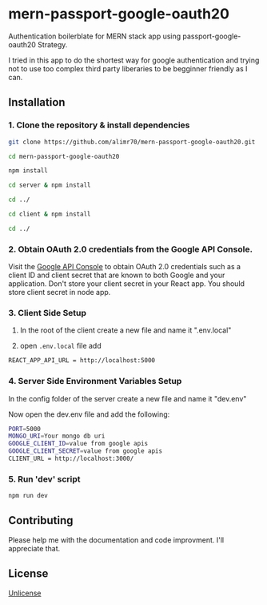 # mern-passport-google-oauth20

Authentication boilerblate for MERN stack app using passport-google-oauth20 Strategy.

I tried in this app to do the shortest way for google authentication and trying not to use too complex third party liberaries to be begginner friendly as I can.

## Installation

### 1. Clone the repository & install dependencies

```bash
git clone https://github.com/alimr70/mern-passport-google-oauth20.git

cd mern-passport-google-oauth20

npm install

cd server & npm install

cd ../

cd client & npm install

cd ../
```

### 2. Obtain OAuth 2.0 credentials from the Google API Console.

Visit the [Google API Console](https://console.developers.google.com/) to obtain OAuth 2.0 credentials such as a client ID and client secret that are known to both Google and your application.
Don't store your client secret in your React app. You should store client secret in node app.

### 3. Client Side Setup

1. In the root of the client create a new file and name it ".env.local"

2. open `.env.local` file add

```bash
REACT_APP_API_URL = http://localhost:5000
```

### 4. Server Side Environment Variables Setup

In the config folder of the server create a new file and name it "dev.env"

Now open the dev.env file and add the following:

```bash
PORT=5000
MONGO_URI=Your mongo db uri
GOOGLE_CLIENT_ID=value from google apis
GOOGLE_CLIENT_SECRET=value from google apis
CLIENT_URL = http://localhost:3000/
```

### 5. Run 'dev' script

```bash
npm run dev
```

## Contributing

Please help me with the documentation and code improvment. I'll appreciate that.

## License

[Unlicense](https://choosealicense.com/licenses/unlicense/)
